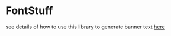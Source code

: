 # FontStuff
see details of how to use this library to generate banner text [here](https://medium.com/hackerlog/fontstuff-6d70eddcf28b)

